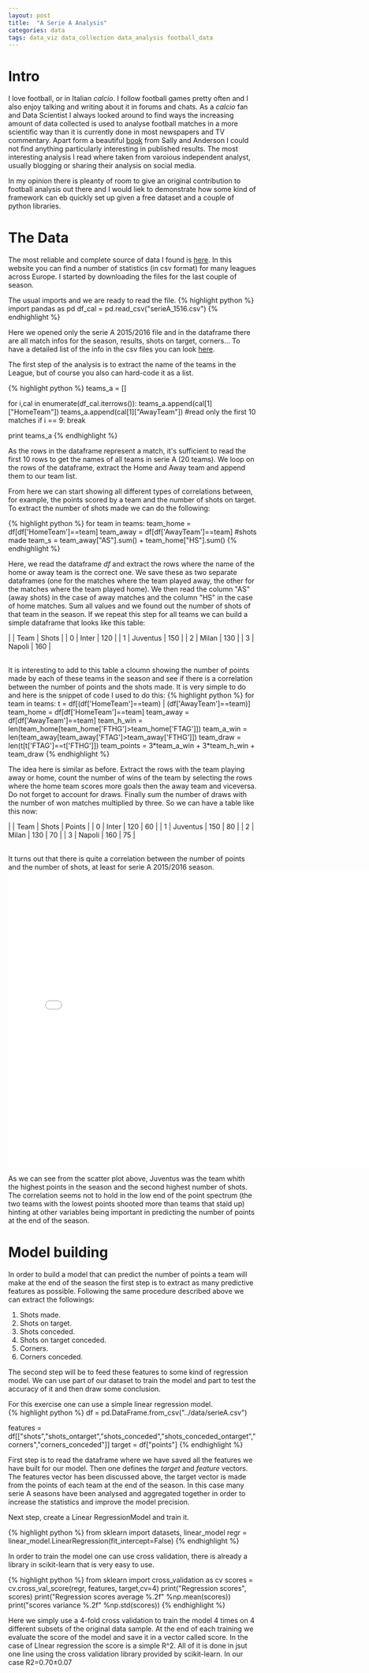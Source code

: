 ```yaml
---
layout: post
title:  "A Serie A Analysis"
categories: data
tags: data_viz data_collection data_analysis football_data
---
```

# Intro
I love football, or in Italian _calcio_. I follow football games pretty often and I also enjoy talking and writing about it in forums and chats. 
As a _calcio_ fan and Data Scientist I always looked around to find ways the increasing amount of data collected is used to analyse football matches in a more scientific way than it is currently done in most newspapers and TV commentary. 
Apart form a beautiful [book][the-numbers-game] from Sally and Anderson I could not find anything particularly interesting in published results. The most interesting analysis I read where taken from varoious independent analyst, usually blogging or sharing their analysis on social media.

In my opinion there is pleanty of room to give an original contribution to football analysis out there and I would liek to demonstrate how some kind of framework can eb quickly set up given a free dataset and a couple of python libraries.

# The Data
The most reliable and complete source of data I found is [here][football-data]. In this website you can find a number of statistics (in csv format) for many leagues across Europe. I started by downloading the files for the last couple of season.   

The usual imports and we are ready to read the file.
{% highlight python %}
import pandas as pd 
df_cal = pd.read_csv("serieA_1516.csv")
{% endhighlight %}

Here we opened only the serie A 2015/2016 file and in the dataframe there are all match infos for the season, results, shots on target, corners...
To have a detailed list of the info in the csv files you can look [here][football-data-notes].

The first step of the analysis is to extract the name of the teams in the League, but of course you also can hard-code it as a list.
  
{% highlight python %}
teams_a = [] 

for i,cal in enumerate(df_cal.iterrows()):
    teams_a.append(cal[1]["HomeTeam"])
    teams_a.append(cal[1]["AwayTeam"])
	#read only the first 10 matches
    if i == 9: break
        
print teams_a 
{% endhighlight %}

As the rows in the dataframe represent a match, it's sufficient to read the first 10 rows to get the names of all teams in serie A (20 teams).
We loop on the rows of the dataframe, extract the Home and Away team and append them to our team list.   

From here we can start showing all different types of correlations between, for example, the points scored by a team and the number of shots on target. 
To extract the number of shots made we can do the following:
  
{% highlight python %}
    for team in teams:
        team_home = df[df['HomeTeam']==team]
        team_away = df[df['AwayTeam']==team]
        #shots made
        team_s    = team_away["AS"].sum()  + team_home["HS"].sum()
{% endhighlight %}

Here, we read the dataframe *df* and extract the rows where the name of the home or away team is the correct one. We save these as two separate dataframes (one for the matches where the team played away, the other for the matches where the team played home). 
We then read the column "AS" (away shots) in the case of away matches and the column "HS" in the case of home matches. Sum all values and we found out the number of shots of that team in the season. 
If we repeat this step for all teams we can build a simple dataframe that looks like this table:

|   | Team	   | Shots |
| 0	| Inter	   | 120   |
| 1	| Juventus | 150   |
| 2	| Milan	   | 130   | 
| 3	| Napoli   | 160   |

<br/>
It is interesting to add to this table a cloumn showing the number of points made by each of these teams in the season and see if there is a correlation between the number of points and the shots made. 
It is very simple to do and here is the snippet of code I used to do this:
{% highlight python %}
for team in teams:
        t      = df[(df['HomeTeam']==team) | (df['AwayTeam']==team)]
        team_home = df[df['HomeTeam']==team]
        team_away = df[df['AwayTeam']==team]
        team_h_win = len(team_home[team_home['FTHG']>team_home['FTAG']])
        team_a_win = len(team_away[team_away['FTAG']>team_away['FTHG']])
        team_draw = len(t[t['FTAG']==t['FTHG']])
        team_points = 3*team_a_win + 3*team_h_win + team_draw
{% endhighlight %}

The idea here is similar as before. Extract the rows with the team playing away or home, count the number of wins of the team by selecting the rows where the home team scores more goals then the away team and viceversa. Do not forget to account for draws. Finally sum the number of draws with the number of won matches multiplied by three. 
So we can have a table like this now:

|   | Team	   | Shots | Points |
| 0	| Inter	   | 120   | 60     |
| 1	| Juventus | 150   | 80     |
| 2	| Milan	   | 130   | 70     |
| 3	| Napoli   | 160   | 75     |

<br/>
It turns out that there is quite a correlation between the number of points and the number of shots, at least for serie A 2015/2016 season. 
<iframe src="{{site.baseurl}}/js/serie-a/scatter.html" marginwidth="0" marginheight="0" scrolling="no" width="750" height="600" frameBorder="0"></iframe>

As we can see from the scatter plot above, Juventus was the team whith the highest points in the season and the second highest number of shots. The correlation seems not to hold in the low end of the point spectrum (the two teams with the lowest points shooted more than teams that staid up) hinting at other variables being important in predicting the number of points at the end of the season. 

# Model building

In order to build a model that can predict the number of points a team will make at the end of the season the first step is to extract as many predictive features as possible. 
Following the same procedure described above we can extract the followings:

1. Shots made.
2. Shots on target.
3. Shots conceded. 
4. Shots on target conceded. 
5. Corners.
6. Corners conceded. 

The second step will be to feed these features to some kind of regression model. We can use part of our dataset to train the model and part to test the accuracy of it and then draw some conclusion. 

For this exercise one can use a simple linear regression model.  
{% highlight python %}
df = pd.DataFrame.from_csv("../data/serieA.csv")

features = df[["shots","shots_ontarget","shots_conceded","shots_conceded_ontarget","corners","corners_conceded"]]
target   = df["points"]
{% endhighlight %}

First step is to read the dataframe where we have saved all the features we have built for our model. 
Then one defines the _target_ and _feature_ vectors. The features vector has been discussed above, the target vector is made from the points of each team at the end of the season. 
In this case many serie A seasons have been analysed and aggregated together in order to increase the statistics and improve the model precision. 

Next step, create a Linear RegressionModel and train it. 

{% highlight python %}
from sklearn import datasets, linear_model
regr = linear_model.LinearRegression(fit_intercept=False)
{% endhighlight %}

In order to train the model one can use cross validation, there is already a library in scikit-learn that is very easy to use. 

{% highlight python %}
from sklearn import cross_validation as cv
scores = cv.cross_val_score(regr, features, target,cv=4)
print("Regression scores", scores)
print("Regression scores average %.2f" %np.mean(scores))
print("scores variance %.2f" %np.std(scores))
{% endhighlight %}
  
Here we simply use a 4-fold cross validation to train the model 4 times on 4 different subsets of the original data sample. 
At the end of each training we evaluate the score of the model and save it in a vector called score. In the case of LInear regression the score is a simple R^2. 
All of it is done in jsut one line using the cross validation library provided by scikit-learn. 
In our case R2=0.70±0.07 

[the-numbers-game]: http://www.goodreads.com/book/show/17465493-the-numbers-game
[football-data]: http://www.football-data.co.uk/data.php
[football-data-notes]: http://www.football-data.co.uk/notes.txt